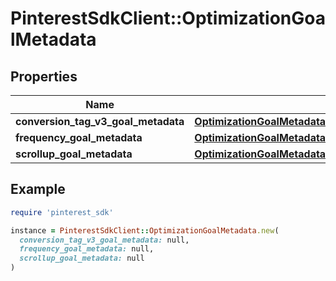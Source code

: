 # PinterestSdkClient::OptimizationGoalMetadata

## Properties

| Name | Type | Description | Notes |
| ---- | ---- | ----------- | ----- |
| **conversion_tag_v3_goal_metadata** | [**OptimizationGoalMetadataConversionTagV3GoalMetadata**](OptimizationGoalMetadataConversionTagV3GoalMetadata.md) |  | [optional] |
| **frequency_goal_metadata** | [**OptimizationGoalMetadataFrequencyGoalMetadata**](OptimizationGoalMetadataFrequencyGoalMetadata.md) |  | [optional] |
| **scrollup_goal_metadata** | [**OptimizationGoalMetadataScrollupGoalMetadata**](OptimizationGoalMetadataScrollupGoalMetadata.md) |  | [optional] |

## Example

```ruby
require 'pinterest_sdk'

instance = PinterestSdkClient::OptimizationGoalMetadata.new(
  conversion_tag_v3_goal_metadata: null,
  frequency_goal_metadata: null,
  scrollup_goal_metadata: null
)
```

